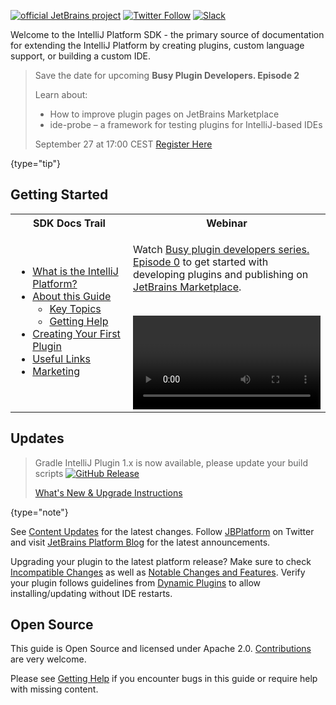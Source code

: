 [//]: # (title: IntelliJ Platform SDK)

<!-- Copyright 2000-2021 JetBrains s.r.o. and other contributors. Use of this source code is governed by the Apache 2.0 license that can be found in the LICENSE file. -->

[![official JetBrains project](https://jb.gg/badges/official-flat-square.svg)](https://confluence.jetbrains.com/display/ALL/JetBrains+on+GitHub) [![Twitter Follow](https://img.shields.io/twitter/follow/JBPlatform?style=flat-square&logo=twitter)](https://twitter.com/JBPlatform/) [![Slack](https://img.shields.io/badge/Slack-%23intellij--platform-blue?style=flat-square&logo=slack)](https://plugins.jetbrains.com/slack)

Welcome to the IntelliJ Platform SDK - the primary source of documentation for extending the IntelliJ Platform by creating plugins, custom language support, or building a custom IDE.

 > Save the date for upcoming **Busy Plugin Developers. Episode 2**
 >
 > Learn about:
 > - How to improve plugin pages on JetBrains Marketplace
 > - ide-probe – a framework for testing plugins for IntelliJ-based IDEs
 >
 > September 27 at 17:00 CEST [Register Here](https://info.jetbrains.com/ijplatform-webinar-september-2021.html)
  >
  {type="tip"}


## Getting Started

<table>
<tr>
<th>
SDK Docs Trail
</th>
<th>
Webinar
</th>
</tr>
<tr>
<td>

* [What is the IntelliJ Platform?](intellij_platform.md)
* [About this Guide](about.md)
    * [Key Topics](key_topics.md)
    * [Getting Help](getting_help.md)
* [Creating Your First Plugin](getting_started.md)
* [Useful Links](useful_links.md)
* [Marketing](marketing.md)

</td>

<td width="50%">

Watch [Busy plugin developers series. Episode 0](https://www.youtube.com/watch?v=-6D5-xEaYig) to get started with developing plugins and publishing on [JetBrains Marketplace](https://plugins.jetbrains.com).
<br/>
<br/>

<video href="-6D5-xEaYig" title="Busy plugin developers series. Episode 0" />

More webinars are available [here](useful_links.md#webinars).

</td>
</tr>
</table>

## Updates

 > Gradle IntelliJ Plugin 1.x is now available, please update your build scripts [![GitHub Release](https://img.shields.io/github/release/jetbrains/gradle-intellij-plugin.svg?style=flat-square)](https://github.com/jetbrains/gradle-intellij-plugin/releases)
 >
 > [What's New & Upgrade Instructions](https://lp.jetbrains.com/gradle-intellij-plugin)
 >
 {type="note"}

See [Content Updates](content_updates.md) for the latest changes.
Follow [JBPlatform](https://twitter.com/JBPlatform/) on Twitter and visit [JetBrains Platform Blog](https://blog.jetbrains.com/platform/) for the latest announcements.

Upgrading your plugin to the latest platform release? Make sure to check [Incompatible Changes](api_changes_list.md) as well as [Notable Changes and Features](api_notable.md).
Verify your plugin follows guidelines from [Dynamic Plugins](dynamic_plugins.md) to allow installing/updating without IDE restarts.

## Open Source

This guide is Open Source and licensed under Apache 2.0.
[Contributions](intellij-sdk-docs-original_CONTRIBUTING.md) are very welcome.

Please see [Getting Help](getting_help.md) if you encounter bugs in this guide or require help with missing content.
